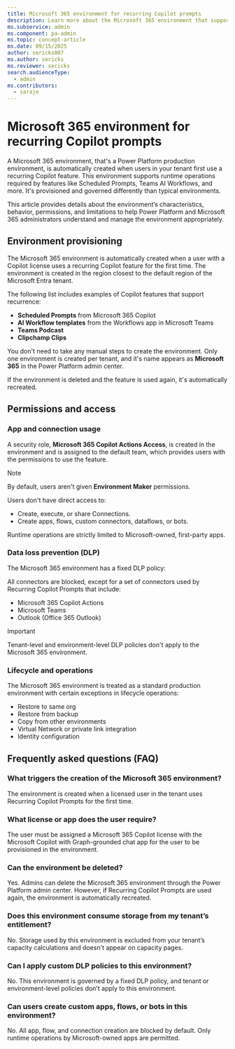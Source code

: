 ```yaml
---
title: Microsoft 365 environment for recurring Copilot prompts 
description: Learn more about the Microsoft 365 environment that supports runtime operations required by features like Scheduled Prompts, Teams AI Workflows, and more.
ms.subservice: admin
ms.component: pa-admin
ms.topic: concept-article
ms.date: 09/15/2025
author: sericks007
ms.author: sericks
ms.reviewer: sericks
search.audienceType: 
  - admin
ms.contributors:
  - saraje
---
```


# Microsoft 365 environment for recurring Copilot prompts 

A Microsoft 365 environment, that's a Power Platform production environment, is automatically created when users in your tenant first use a recurring Copilot feature. This environment supports runtime operations required by features like Scheduled Prompts, Teams AI Workflows, and more. It's provisioned and governed differently than typical environments.

This article provides details about the environment’s characteristics, behavior, permissions, and limitations to help Power Platform and Microsoft 365 administrators understand and manage the environment appropriately.

## Environment provisioning

The Microsoft 365 environment is automatically created when a user with a Copilot license uses a recurring Copilot feature for the first time. The environment is created in the region closest to the default region of the Microsoft Entra tenant.

The following list includes examples of Copilot features that support recurrence:
- **Scheduled Prompts** from Microsoft 365 Copilot
- **AI Workflow templates** from the Workflows app in Microsoft Teams
- **Teams Podcast**
- **Clipchamp Clips**

You don't need to take any manual steps to create the environment. Only one environment is created per tenant, and it's name appears as **Microsoft 365** in the Power Platform admin center.

If the environment is deleted and the feature is used again, it's automatically recreated.

## Permissions and access
### App and connection usage

A security role, **Microsoft 365 Copilot Actions Access**, is created in the environment and is assigned to the default team, which provides users with the permissions to use the feature.

> [!Note]
> By default, users aren't given **Environment Maker** permissions.

Users don't have direct access to:

- Create, execute, or share Connections.
- Create apps, flows, custom connectors, dataflows, or bots.

Runtime operations are strictly limited to Microsoft-owned, first-party apps.
  
### Data loss prevention (DLP)
The Microsoft 365 environment has a fixed DLP policy:

All connectors are blocked, except for a set of connectors used by Recurring Copilot Prompts that include:
- Microsoft 365 Copilot Actions
- Microsoft Teams
- Outlook (Office 365 Outlook)

> [!Important]
> Tenant-level and environment-level DLP policies don't apply to the Microsoft 365 environment.

### Lifecycle and operations
The Microsoft 365 environment is treated as a standard production environment with certain exceptions in lifecycle operations:

- Restore to same org
- Restore from backup
- Copy from other environments
- Virtual Network or private link integration
- Identity configuration

## Frequently asked questions (FAQ)

### What triggers the creation of the Microsoft 365 environment?
The environment is created when a licensed user in the tenant uses Recurring Copilot Prompts for the first time.

### What license or app does the user require?
The user must be assigned a Microsoft 365 Copilot license with the Microsoft Copilot with Graph-grounded chat app for the user to be provisioned in the environment.

### Can the environment be deleted?
Yes. Admins can delete the Microsoft 365 environment through the Power Platform admin center. However, if Recurring Copilot Prompts are used again, the environment is automatically recreated.

### Does this environment consume storage from my tenant’s entitlement?
No. Storage used by this environment is excluded from your tenant’s capacity calculations and doesn't appear on capacity pages.

### Can I apply custom DLP policies to this environment?
No. This environment is governed by a fixed DLP policy, and tenant or environment-level policies don't apply to this environment.

### Can users create custom apps, flows, or bots in this environment?
No. All app, flow, and connection creation are blocked by default. Only runtime operations by Microsoft-owned apps are permitted.





